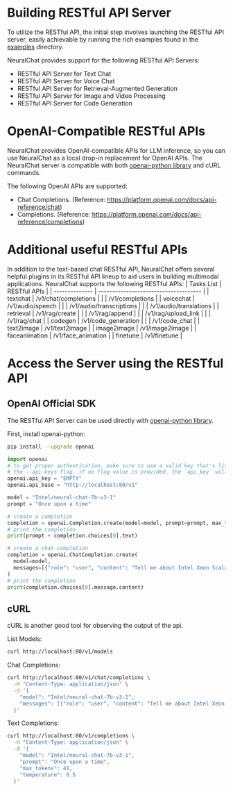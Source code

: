 # Building RESTful API Server
To utilize the RESTful API, the initial step involves launching the RESTful API server, easily achievable by running the rich examples found in the [examples](../examples/deployment/) directory.

NeuralChat provides support for the following RESTful API Servers:

- RESTful API Server for Text Chat
- RESTful API Server for Voice Chat
- RESTful API Server for Retrieval-Augmented Generation
- RESTful API Server for Image and Video Processing
- RESTful API Server for Code Generation


# OpenAI-Compatible RESTful APIs
NeuralChat provides OpenAI-compatible APIs for LLM inference, so you can use NeuralChat as a local drop-in replacement for OpenAI APIs. The NeuralChat server is compatible with both [openai-python library](https://github.com/openai/openai-python) and cURL commands.

The following OpenAI APIs are supported:

- Chat Completions. (Reference: https://platform.openai.com/docs/api-reference/chat)
- Completions. (Reference: https://platform.openai.com/docs/api-reference/completions)


# Additional useful RESTful APIs
In addition to the text-based chat RESTful API, NeuralChat offers several helpful plugins in its RESTful API lineup to aid users in building multimodal applications.
NeuralChat supports the following RESTful APIs:
| Tasks List     | RESTful APIs                          |
| -------------- | ------------------------------------- |
| textchat       | /v1/chat/completions                  |
|                | /v1/completions                       |
| voicechat      | /v1/audio/speech                      |
|                | /v1/audio/transcriptions              |
|                | /v1/audio/translations                |
| retrieval      | /v1/rag/create                        |
|                | /v1/rag/append                        |
|                | /v1/rag/upload_link                   |
|                | /v1/rag/chat                          |
| codegen        | /v1/code_generation                   |
|                | /v1/code_chat                         |
| text2image     | /v1/text2image                        |
| image2image    | /v1/image2image                       |
| faceanimation  | /v1/face_animation                    |
| finetune       | /v1/finetune                          |

# Access the Server using the RESTful API

## OpenAI Official SDK

The RESTful API Server can be used directly with [openai-python library](https://github.com/openai/openai-python).

First, install openai-python:

```bash
pip install --upgrade openai
```

```python
import openai
# to get proper authentication, make sure to use a valid key that's listed in
# the --api-keys flag. if no flag value is provided, the `api_key` will be ignored.
openai.api_key = "EMPTY"
openai.api_base = "http://localhost:80/v1"

model = "Intel/neural-chat-7b-v3-1"
prompt = "Once upon a time"

# create a completion
completion = openai.Completion.create(model=model, prompt=prompt, max_tokens=64)
# print the completion
print(prompt + completion.choices[0].text)

# create a chat completion
completion = openai.ChatCompletion.create(
  model=model,
  messages=[{"role": "user", "content": "Tell me about Intel Xeon Scalable Processors."}]
)
# print the completion
print(completion.choices[0].message.content)
```

## cURL
cURL is another good tool for observing the output of the api.

List Models:

```bash
curl http://localhost:80/v1/models
```

Chat Completions:

```bash
curl http://localhost:80/v1/chat/completions \
  -H "Content-Type: application/json" \
  -d '{
    "model": "Intel/neural-chat-7b-v3-1",
    "messages": [{"role": "user", "content": "Tell me about Intel Xeon Scalable Processors."}]
  }'
```

Text Completions:

```bash
curl http://localhost:80/v1/completions \
  -H "Content-Type: application/json" \
  -d '{
    "model": "Intel/neural-chat-7b-v3-1",
    "prompt": "Once upon a time",
    "max_tokens": 41,
    "temperature": 0.5
  }'
```
